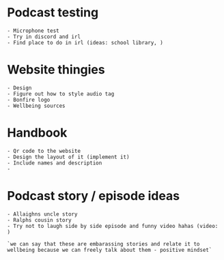# Podcast testing
    - Microphone test
    - Try in discord and irl
    - Find place to do in irl (ideas: school library, )

# Website thingies
    - Design
    - Figure out how to style audio tag
    - Bonfire logo
    - Wellbeing sources

# Handbook
    - Qr code to the website
    - Design the layout of it (implement it)
    - Include names and description
    -

# Podcast story / episode ideas
    - Allaighns uncle story
    - Ralphs cousin story
    - Try not to laugh side by side episode and funny video hahas (video: )
    
    `we can say that these are embarassing stories and relate it to wellbeing because we can freely talk about them - positive mindset`
